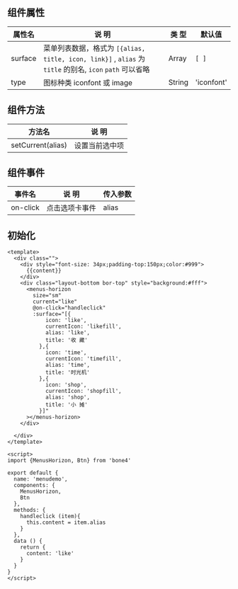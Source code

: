 ## 组件属性

| 属性名      | 说 明         | 类 型 |默认值  |
| ------------- |-----------|------| -----|
| surface    | 菜单列表数据，格式为 ``[{alias, title, icon, link}]`` ,  `alias` 为 `title` 的别名, `icon` `path` 可以省略 | Array | `[ ]` |
| type | 图标种类 iconfont 或 image | String  | 'iconfont' |


## 组件方法

| 方法名 | 说 明 |
|-------|-------|
| setCurrent(alias) | 设置当前选中项 |


## 组件事件


| 事件名 | 说 明 | 传入参数 |
|-------|----------|----|
| on-click | 点击选项卡事件 | alias  |


## 初始化
```
<template>
  <div class="">
    <div style="font-size: 34px;padding-top:150px;color:#999">
      {{content}}
    </div>
    <div class="layout-bottom bor-top" style="background:#fff">
      <menus-horizon
        size="sm"
        current="like"
        @on-click="handleclick"
        :surface="[{
            icon: 'like',
            currentIcon: 'likefill',
            alias: 'like',
            title: '收 藏'
          },{
            icon: 'time',
            currentIcon: 'timefill',
            alias: 'time',
            title: '时光机'
          },{
            icon: 'shop',
            currentIcon: 'shopfill',
            alias: 'shop',
            title: '小 摊'
          }]"
      ></menus-horizon>
    </div>

  </div>
</template>

<script>
import {MenusHorizon, Btn} from 'bone4'

export default {
  name: 'menudemo',
  components: {
    MenusHorizon,
    Btn
  },
  methods: {
    handleclick (item){
      this.content = item.alias
    }
  },
  data () {
    return {
      content: 'like'
    }
  }
}
</script>
```
